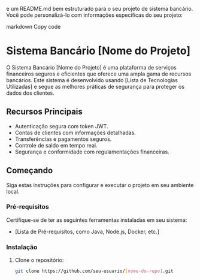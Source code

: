 e um README.md bem estruturado para o seu projeto de sistema bancário. Você pode personalizá-lo com informações específicas do seu projeto:

markdown
Copy code
# Sistema Bancário [Nome do Projeto]

O Sistema Bancário [Nome do Projeto] é uma plataforma de serviços financeiros seguros e eficientes que oferece uma ampla gama de recursos bancários. Este sistema é desenvolvido usando [Lista de Tecnologias Utilizadas] e segue as melhores práticas de segurança para proteger os dados dos clientes.

## Recursos Principais

- Autenticação segura com token JWT.
- Contas de clientes com informações detalhadas.
- Transferências e pagamentos seguros.
- Controle de saldo em tempo real.
- Segurança e conformidade com regulamentações financeiras.

## Começando

Siga estas instruções para configurar e executar o projeto em seu ambiente local.

### Pré-requisitos

Certifique-se de ter as seguintes ferramentas instaladas em seu sistema:

- [Lista de Pré-requisitos, como Java, Node.js, Docker, etc.]

### Instalação

1. Clone o repositório:

   ```sh
   git clone https://github.com/seu-usuario/[nome-do-repo].git
